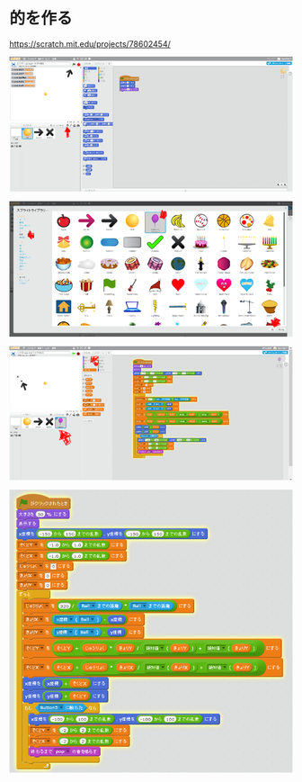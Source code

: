 # 的を作る

https://scratch.mit.edu/projects/78602454/

![](f6_001a.png)

![](f6_002a.png)

![](f6_003a.png)

![](f6_004a.png)
